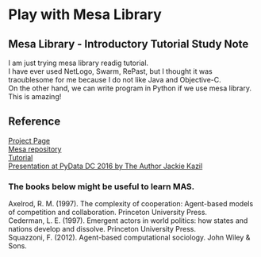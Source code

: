 # Play with Mesa Library

## Mesa Library - Introductory Tutorial Study Note  

I am just trying mesa library readig tutorial.  
I have ever used NetLogo, Swarm, RePast, but I thought it was traoublesome for me because I do not like Java and Objective-C.  
On the other hand, we can write program in Python if we use mesa library. This is amazing!  

## Reference
[Project Page](https://github.com/projectmesa)  
[Mesa repository](https://github.com/projectmesa/mesa)  
[Tutorial](http://mesa.readthedocs.io/en/latest/tutorials/intro_tutorial.html)  
[Presentation at PyData DC 2016 by The Author Jackie Kazil](https://www.youtube.com/watch?v=bjjoHji8KUQ)  

### The books below might be useful to learn MAS.  

Axelrod, R. M. (1997). The complexity of cooperation: Agent-based models of competition and collaboration. Princeton University Press.  
Cederman, L. E. (1997). Emergent actors in world politics: how states and nations develop and dissolve. Princeton University Press.  
Squazzoni, F. (2012). Agent-based computational sociology. John Wiley & Sons.  

